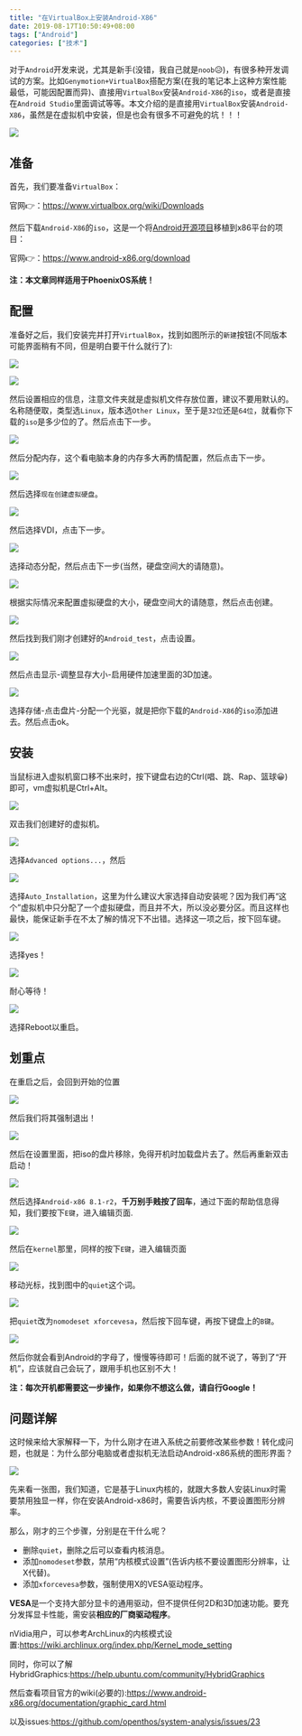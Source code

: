 ```yaml
---
title: "在VirtualBox上安装Android-X86"
date: 2019-08-17T10:50:49+08:00
tags: ["Android"]
categories: ["技术"]
---
```


对于`Android`开发来说，尤其是新手(没错，我自己就是`noob`😥)，有很多种开发调试的方案。比如`Genymotion+VirtualBox`搭配方案(在我的笔记本上这种方案性能最低，可能因配置而异)、直接用`VirtualBox`安装`Android-X86`的`iso`，或者是直接在`Android Studio`里面调试等等。本文介绍的是直接用`VirtualBox`安装`Android-X86`，虽然是在虚拟机中安装，但是也会有很多不可避免的坑！！！

![](/images/articles/android-for-virtualbox/android-for-virtualbox025.png)

## 准备

首先，我们要准备`VirtualBox`：

官网👉：https://www.virtualbox.org/wiki/Downloads

然后下载`Android-X86`的`iso`，这是一个将[Android开源项目](https://source.android.com/)移植到x86平台的项目：

官网👉：https://www.android-x86.org/download

**注：本文章同样适用于PhoenixOS系统！**

## 配置

准备好之后，我们安装完并打开`VirtualBox`，找到如图所示的`新建`按钮(不同版本可能界面稍有不同，但是明白要干什么就行了):

![](/images/articles/2019/android-for-virtualbox/android-for-virtualbox001.png)

![](/images/articles/2019/android-for-virtualbox/android-for-virtualbox002.png)

然后设置相应的信息，注意文件夹就是虚拟机文件存放位置，建议不要用默认的。名称随便取，类型选`Linux`，版本选`Other Linux`，至于是`32位`还是`64位`，就看你下载的`iso`是多少位的了。然后点击下一步。

![](/images/articles/2019/android-for-virtualbox/android-for-virtualbox003.png)

然后分配内存，这个看电脑本身的内存多大再酌情配置，然后点击下一步。

![](/images/articles/2019/android-for-virtualbox/android-for-virtualbox004.png)

然后选择`现在创建虚拟硬盘`。

![](/images/articles/2019/android-for-virtualbox/android-for-virtualbox005.png)

然后选择VDI，点击下一步。

![](/images/articles/2019/android-for-virtualbox/android-for-virtualbox006.png)

选择动态分配，然后点击下一步(当然，硬盘空间大的请随意)。

![](/images/articles/2019/android-for-virtualbox/android-for-virtualbox007.png)

根据实际情况来配置虚拟硬盘的大小，硬盘空间大的请随意，然后点击创建。

![](/images/articles/2019/android-for-virtualbox/android-for-virtualbox008.png)

然后找到我们刚才创建好的`Android_test`，点击设置。

![](/images/articles/2019/android-for-virtualbox/android-for-virtualbox009.png)

然后点击显示-调整显存大小-启用硬件加速里面的3D加速。

![](/images/articles/2019/android-for-virtualbox/android-for-virtualbox010.png)

选择存储-点击盘片-分配一个光驱，就是把你下载的`Android-X86`的`iso`添加进去。然后点击ok。

## 安装

当鼠标进入虚拟机窗口移不出来时，按下键盘右边的Ctrl(唱、跳、Rap、篮球😀)即可，vm虚拟机是Ctrl+Alt。

![](/images/articles/2019/android-for-virtualbox/android-for-virtualbox011.png)

双击我们创建好的虚拟机。

![](/images/articles/2019/android-for-virtualbox/android-for-virtualbox012.png)

选择`Advanced options...`，然后

![](/images/articles/2019/android-for-virtualbox/android-for-virtualbox013.png)

选择`Auto_Installation`，这里为什么建议大家选择自动安装呢？因为我们再“这个”虚拟机中只分配了一个虚拟硬盘，而且并不大，所以没必要分区。而且这样也最快，能保证新手在不太了解的情况下不出错。选择这一项之后，按下回车键。

![](/images/articles/2019/android-for-virtualbox/android-for-virtualbox014.png)

选择yes！

![](/images/articles/2019/android-for-virtualbox/android-for-virtualbox015.png)

耐心等待！

![](/images/articles/2019/android-for-virtualbox/android-for-virtualbox016.png)

选择Reboot以重启。

## 划重点

在重启之后，会回到开始的位置

![](/images/articles/2019/android-for-virtualbox/android-for-virtualbox017.png)

然后我们将其强制退出！

![](/images/articles/2019/android-for-virtualbox/android-for-virtualbox018.png)

然后在设置里面，把iso的盘片移除，免得开机时加载盘片去了。然后再重新双击启动！

![](/images/articles/2019/android-for-virtualbox/android-for-virtualbox019.png)

然后选择`Android-x86 8.1-r2`，**千万别手贱按了回车**，通过下面的帮助信息得知，我们要按下`E键`，进入编辑页面.

![](/images/articles/2019/android-for-virtualbox/android-for-virtualbox020.png)

然后在`kernel`那里，同样的按下`E键`，进入编辑页面

![](/images/articles/2019/android-for-virtualbox/android-for-virtualbox021.png)

移动光标，找到图中的`quiet`这个词。

![](/images/articles/2019/android-for-virtualbox/android-for-virtualbox022.png)

把`quiet`改为`nomodeset xforcevesa`，然后按下回车键，再按下键盘上的`B键`。

![](/images/articles/2019/android-for-virtualbox/android-for-virtualbox023.png)

然后你就会看到Android的字母了，慢慢等待即可！后面的就不说了，等到了“开机”，应该就自己会玩了，跟用手机也区别不大！

**注：每次开机都需要这一步操作，如果你不想这么做，请自行Google！**

## 问题详解

这时候来给大家解释一下，为什么刚才在进入系统之前要修改某些参数！转化成问题，也就是：为什么部分电脑或者虚拟机无法启动Android-x86系统的图形界面？

![](/images/articles/2019/android-for-virtualbox/android-for-virtualbox024.png)

先来看一张图，我们知道，它是基于Linux内核的，就跟大多数人安装Linux时需要禁用独显一样，你在安装Android-x86时，需要告诉内核，不要设置图形分辨率。

那么，刚才的三个步骤，分别是在干什么呢？

- 删除`quiet`，删除之后可以查看内核消息。
- 添加`nomodeset`参数，禁用“内核模式设置”(告诉内核不要设置图形分辨率，让X代替)。
- 添加`xforcevesa`参数，强制使用X的VESA驱动程序。

**VESA**是一个支持大部分显卡的通用驱动，但不提供任何2D和3D加速功能。要充分发挥显卡性能，需安装**相应的厂商驱动程序**。

nVidia用户，可以参考ArchLinux的内核模式设置:https://wiki.archlinux.org/index.php/Kernel_mode_setting

同时，你可以了解HybridGraphics:https://help.ubuntu.com/community/HybridGraphics

然后查看项目官方的wiki(必要的):https://www.android-x86.org/documentation/graphic_card.html

以及issues:https://github.com/openthos/system-analysis/issues/23